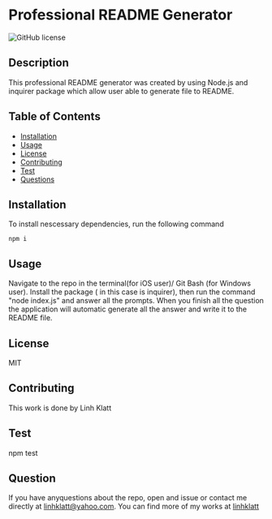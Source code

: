 

  
  
# Professional README Generator
![GitHub license](https://img.shields.io/badge/license-MIT-blue.svg)


## Description
This professional README generator was created by using Node.js and inquirer package which allow user able to generate file to README.

## Table of Contents
* [Installation](#installation)
* [Usage](#usage)
* [License](#license)
* [Contributing](#contributing)
* [Test](#test)
* [Questions](#question)


## Installation
To install nescessary dependencies, run the following command
```
npm i
```
 

## Usage
Navigate to the repo in the terminal(for iOS user)/ Git Bash (for Windows user). Install the package ( in this case is inquirer), then run the command "node index.js" and answer all the prompts. When you finish all the question the application will automatic generate all the answer and write it to the README file.  

## License
MIT 

## Contributing
This work is done by Linh Klatt 

## Test
npm test


  ## Question
  If you have anyquestions about the repo, open and issue or contact me directly at linhklatt@yahoo.com. You can find more of my works at [linhklatt](email)

